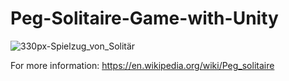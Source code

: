 # Peg-Solitaire-Game-with-Unity

![330px-Spielzug_von_Solitär](https://user-images.githubusercontent.com/57284868/216306781-76a6a795-d0ba-4c7f-9375-23906fed3f27.gif)


For more information:
https://en.wikipedia.org/wiki/Peg_solitaire
